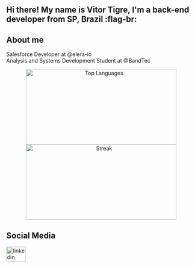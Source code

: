 <h2 align="left">Hi there! My name is Vitor Tigre, I'm a back-end developer from SP, Brazil :flag-br:</h2>

<h2 align="left">About me</h2>

<p align="left">Salesforce Developer at @elera-io<br>Analysis and Systems Development Student at @BandTec</p>

<div align="center">
  <img width="400px" height="200px" alt="Top Languages" src="https://github-readme-stats.vercel.app/api/top-langs/?username=Vitor-Tigre&theme=darcula&show_icons=true&hide_border=true&layout=compact"/>
  <img width="400px" height="200px" alt="Streak" src="https://github-readme-streak-stats.herokuapp.com/?user=Vitor-Tigre&theme=darcula&hide_border=true"/>
</div>




<h2 align="left">Social Media</h2>

<div align="left">
  <a href="https://www.linkedin.com/in/vitor-tigre" target="_blank">
    <img src="https://raw.githubusercontent.com/maurodesouza/profile-readme-generator/master/src/assets/icons/social/linkedin/default.svg" width="52" height="40" alt="linkedin logo"  />
  </a>
</div>
